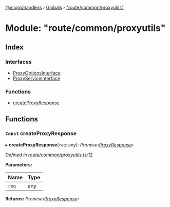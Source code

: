 [@miqro/handlers](../README.md) › [Globals](../globals.md) › ["route/common/proxyutils"](_route_common_proxyutils_.md)

# Module: "route/common/proxyutils"

## Index

### Interfaces

* [ProxyOptionsInterface](../interfaces/_route_common_proxyutils_.proxyoptionsinterface.md)
* [ProxyServiceInterface](../interfaces/_route_common_proxyutils_.proxyserviceinterface.md)

### Functions

* [createProxyResponse](_route_common_proxyutils_.md#const-createproxyresponse)

## Functions

### `Const` createProxyResponse

▸ **createProxyResponse**(`req`: any): *Promise‹[ProxyResponse](../classes/_route_response_proxy_.proxyresponse.md)›*

*Defined in [route/common/proxyutils.ts:12](https://github.com/claukers/miqro-express/blob/ec7462e/src/route/common/proxyutils.ts#L12)*

**Parameters:**

Name | Type |
------ | ------ |
`req` | any |

**Returns:** *Promise‹[ProxyResponse](../classes/_route_response_proxy_.proxyresponse.md)›*
